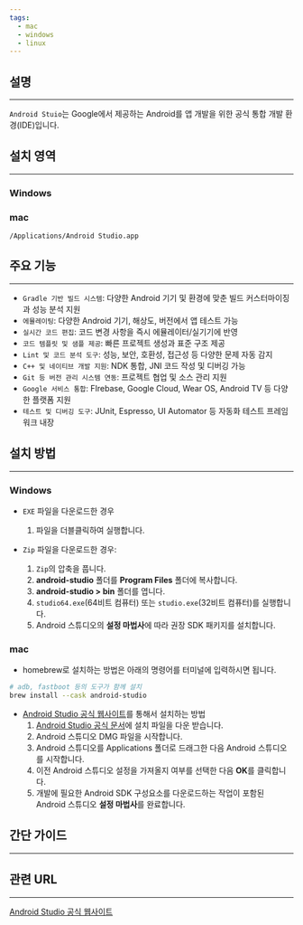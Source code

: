 ```yaml
---
tags:
  - mac
  - windows
  - linux
---
```

## 설명
---
`Android Stuio`는 Google에서 제공하는 Android를 앱 개발을 위한 공식 통합 개발 환경(IDE)입니다.

## 설치 영역
---
### Windows


### mac
`/Applications/Android Studio.app`

## 주요 기능
---
- `Gradle 기반 빌드 시스템`: 다양한 Android 기기 및 환경에 맞춘 빌드 커스터마이징과 성능 분석 지원
- `에뮬레이팅`: 다양한 Android 기기, 해상도, 버전에서 앱 테스트 가능
- `실시간 코드 편집`: 코드 변경 사항을 즉시 에뮬레이터/실기기에 반영
- `코드 템플릿 및 샘플 제공`: 빠른 프로젝트 생성과 표준 구조 제공
- `Lint 및 코드 분석 도구`: 성능, 보안, 호환성, 접근성 등 다양한 문제 자동 감지
- `C++ 및 네이티브 개발 지원`: NDK 통합, JNI 코드 작성 및 디버깅 가능
- `Git 등 버전 관리 시스템 연동`: 프로젝트 협업 및 소스 관리 지원
- `Google 서비스 통합`: FIrebase, Google Cloud, Wear OS, Android TV 등 다양한 플랫폼 지원
- `테스트 및 디버깅 도구`: JUnit, Espresso, UI Automator 등 자동화 테스트 프레임워크 내장

## 설치 방법
---
### Windows
- `EXE` 파일을 다운로드한 경우
	1. 파일을 더블클릭하여 실행합니다.

- `Zip` 파일을 다운로드한 경우:
    1. `Zip`의 압축을 풉니다.
    2. **android-studio** 폴더를 **Program Files** 폴더에 복사합니다.
    3. **android-studio > bin** 폴더를 엽니다.
    4. `studio64.exe`(64비트 컴퓨터) 또는 `studio.exe`(32비트 컴퓨터)를 실행합니다.
    5. Android 스튜디오의 **설정 마법사**에 따라 권장 SDK 패키지를 설치합니다.

### mac
- homebrew로 설치하는 방법은 아래의 명령어를 터미널에 입력하시면 됩니다.
```sh
# adb, fastboot 등의 도구가 함께 설치
brew install --cask android-studio
```

- [Android Studio 공식 웹사이트](https://developer.android.com/studio?hl=ko)를 통해서 설치하는 방법
	1. [Android Studio 공식 문서](https://developer.android.com/studio?hl=ko)에 설치 파일을 다운 받습니다.
	2. Android 스튜디오 DMG 파일을 시작합니다.
	3. Android 스튜디오를 Applications 폴더로 드래그한 다음 Android 스튜디오를 시작합니다.
	4. 이전 Android 스튜디오 설정을 가져올지 여부를 선택한 다음 **OK**를 클릭합니다.
	5. 개발에 필요한 Android SDK 구성요소를 다운로드하는 작업이 포함된 Android 스튜디오 **설정 마법사**를 완료합니다.

## 간단 가이드
---


## 관련 URL
---
[Android Studio 공식 웹사이트](https://developer.android.com/studio?hl=ko)